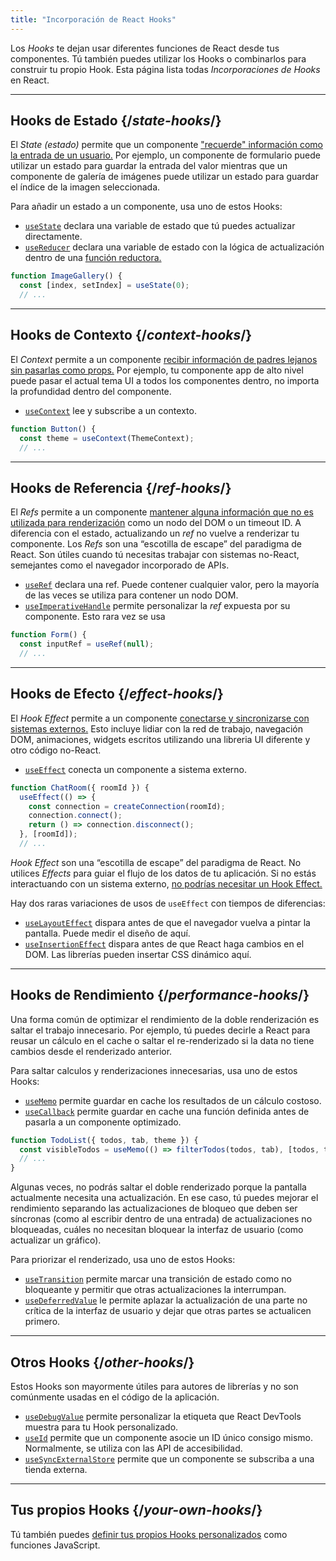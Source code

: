 ```yaml
---
title: "Incorporación de React Hooks"
---
```


<Intro>

Los *Hooks* te dejan usar diferentes funciones de React desde tus componentes. Tú también puedes utilizar los Hooks o combinarlos para construir tu propio Hook. Esta página lista todas *Incorporaciones de Hooks* en React.

</Intro>

---

## Hooks de Estado {/*state-hooks*/}

El *State (estado)* permite que un componente ["recuerde" información como la entrada de un usuario.](/learn/state-a-components-memory) Por ejemplo, un componente de formulario puede utilizar un estado para guardar la entrada del valor mientras que un componente de galería de imágenes puede utilizar un estado para guardar el índice de la imagen seleccionada.

Para añadir un estado a un componente, usa uno de estos Hooks:
* [`useState`](/reference/react/useState) declara una variable de estado que tú puedes actualizar directamente.
* [`useReducer`](/reference/react/useReducer) declara una variable de estado con la lógica de actualización dentro de una [función reductora.](/learn/extracting-state-logic-into-a-reducer)

```js
function ImageGallery() {
  const [index, setIndex] = useState(0);
  // ...
```

---

## Hooks de Contexto {/*context-hooks*/}

El *Context* permite a un componente [recibir información de padres lejanos sin pasarlas como props.](/learn/passing-props-to-a-component) Por ejemplo, tu componente app de alto nivel puede pasar el actual tema UI a todos los componentes dentro, no importa la profundidad dentro del componente.

* [`useContext`](/reference/react/useContext) lee y subscribe a un contexto.

```js
function Button() {
  const theme = useContext(ThemeContext);
  // ...
```

---

## Hooks de Referencia {/*ref-hooks*/}

El *Refs* permite a un componente [mantener alguna información que no es utilizada para renderización](/learn/referencing-values-with-refs) como un nodo del DOM o un timeout ID. A diferencia con el estado, actualizando un *ref* no vuelve a renderizar tu componente. Los *Refs* son una “escotilla de escape” del paradigma de React. Son útiles cuando tú necesitas trabajar con sistemas no-React, semejantes como el navegador incorporado de APIs.

* [`useRef`](/reference/react/useRef) declara una ref. Puede contener cualquier valor, pero la mayoría de las veces se utiliza para contener un nodo DOM.
* [`useImperativeHandle`](/reference/react/useImperativeHandle) permite personalizar la *ref* expuesta por su componente. Esto rara vez se usa

```js
function Form() {
  const inputRef = useRef(null);
  // ...
```

---

## Hooks de Efecto {/*effect-hooks*/}

El *Hook Effect* permite a un componente [conectarse y sincronizarse con sistemas externos.](/learn/synchronizing-with-effects) Esto incluye lidiar con la red de trabajo, navegación DOM, animaciones, widgets escritos utilizando una libreria UI diferente y otro código no-React.


* [`useEffect`](/reference/react/useEffect) conecta un componente a sistema externo.

```js
function ChatRoom({ roomId }) {
  useEffect(() => {
    const connection = createConnection(roomId);
    connection.connect();
    return () => connection.disconnect();
  }, [roomId]);
  // ...
```

*Hook Effect* son una “escotilla de escape” del paradigma de React. No utilices *Effects* para guiar el flujo de los datos de tu aplicación. Si no estás interactuando con un sistema externo, [no podrías necesitar un Hook Effect.](/learn/you-might-not-need-an-effect)

Hay dos raras variaciones de usos de `useEffect` con tiempos de diferencias:

* [`useLayoutEffect`](/reference/react/useLayoutEffect) dispara antes de que el navegador vuelva a pintar la pantalla. Puede medir el diseño de aquí.
* [`useInsertionEffect`](/reference/react/useInsertionEffect) dispara antes de que React haga cambios en el DOM. Las librerías pueden insertar CSS dinámico aquí.

---

## Hooks de Rendimiento {/*performance-hooks*/}

Una forma común de optimizar el rendimiento de la doble renderización es saltar el trabajo innecesario. Por ejemplo, tú puedes decirle a React para reusar un cálculo en el cache o saltar el re-renderizado si la data no tiene cambios desde el renderizado anterior.

Para saltar calculos y renderizaciones innecesarias, usa uno de estos Hooks:

- [`useMemo`](/reference/react/useMemo) permite guardar en cache los resultados de un cálculo costoso.
- [`useCallback`](/reference/react/useCallback) permite guardar en cache una función definida antes de pasarla a un componente optimizado.

```js
function TodoList({ todos, tab, theme }) {
  const visibleTodos = useMemo(() => filterTodos(todos, tab), [todos, tab]);
  // ...
}
```

Algunas veces, no podrás saltar el doble renderizado porque la pantalla actualmente necesita una actualización. En ese caso, tú puedes mejorar el rendimiento separando las actualizaciones de bloqueo que deben ser síncronas (como al escribir dentro de una entrada) de actualizaciones no bloqueadas, cuáles no necesitan bloquear la interfaz de usuario (como actualizar un gráfico).


Para priorizar el renderizado, usa uno de estos Hooks:

- [`useTransition`](/reference/react/useTransition) permite marcar una transición de estado como no bloqueante y permitir que otras actualizaciones la interrumpan.
- [`useDeferredValue`](/reference/react/useDeferredValue) le permite aplazar la actualización de una parte no crítica de la interfaz de usuario y dejar que otras partes se actualicen primero.

---

## Otros Hooks {/*other-hooks*/}

Estos Hooks son mayormente útiles para autores de librerías y no son comúnmente usadas en el código de la aplicación.

- [`useDebugValue`](/reference/react/useDebugValue) permite personalizar la etiqueta que React DevTools muestra para tu Hook personalizado.
- [`useId`](/reference/react/useId) permite que un componente asocie un ID único consigo mismo. Normalmente, se utiliza con las API de accesibilidad.
- [`useSyncExternalStore`](/reference/react/useSyncExternalStore) permite que un componente se subscriba a una tienda externa.

---

## Tus propios Hooks {/*your-own-hooks*/}
Tú también puedes [definir tus propios Hooks personalizados](/learn/reusing-logic-with-custom-hooks#extracting-your-own-custom-hook-from-a-component) como funciones JavaScript.